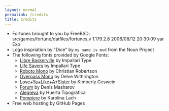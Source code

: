 ```yaml
---
layout: normal
permalink: /credits
title: Credits
---
```


* Fortunes brought to you by FreeBSD: src/games/fortune/datfiles/fortunes,v 1.179.2.8 2006/08/12 20:30:09 yar Exp
* Logo inspriation by "Dice" by `my name is mud` from the Noun Project
* The following fonts provided by Google Fonts:
    * [Libre Baskerville](https://fonts.google.com/specimen/Libre+Baskerville) by Impallari Type
    * [Life Savers](https://fonts.google.com/specimen/Life+Savers) by Impallari Type
    * [Roboto Mono](https://fonts.google.com/specimen/Roboto+Mono) by Christian Robertson
    * [Overpass Mono](https://fonts.google.com/specimen/Overpass+Mono) by Delve Withrington
    * [Love+Ya+Like+A+Sister](https://fonts.google.com/specimen/Love+Ya+Like+A+Sister) by Kimberly Geswein
    * [Forum](https://fonts.google.com/specimen/Forum) by Denis Masharov
    * [Alegreya](https://fonts.google.com/specimen/Alegreya) by Huerta Tipográfica
    * [Pompiere](https://fonts.google.com/specimen/Pompiere) by Karolina Lach
* Free web hosting by GitHub Pages
